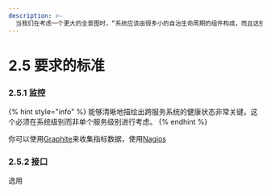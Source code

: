 ```yaml
---
description: >-
  当我们在考虑一个更大的全景图时，“系统应该由很多小的自治生命周期的组件构成，而且这些组件之间有着紧密的关联”。所以在优化单个服务自治的同时，也要兼顾全局。一种能帮助我们实现平衡的方法就是，清楚地定义好服务应有的属性。
---
```


# 2.5 要求的标准

### 2.5.1 监控

{% hint style="info" %}
能够清晰地描绘出跨服务系统的健康状态非常关键。这个必须在系统级别而非单个服务级别进行考虑。
{% endhint %}

你可以使用[Graphite](http://graphiteapp.org/)来收集指标数据，使用[Nagios](http://www.nagioschina.com/Index.html)

### 2.5.2 接口

选用



